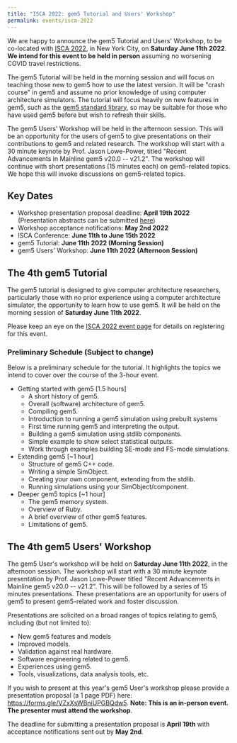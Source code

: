 ```yaml
---
title: "ISCA 2022: gem5 Tutorial and Users' Workshop"
permalink: events/isca-2022
---
```


We are happy to announce the gem5 Tutorial and Users' Workshop, to be co-located with [ISCA 2022](https://iscaconf.org/isca2022/), in New York City, on **Saturday June 11th 2022**. **We intend for this event to be held in person** assuming no worsening COVID travel restrictions.

The gem5 Tutorial will be held in the morning session and will focus on teaching those new to gem5 how to use the latest version.
It will be "crash course" in gem5 and assume no prior knowledge of using computer architecture simulators.
The tutorial will focus heavily on new features in gem5, such as the [gem5 standard library](/documentation/gem5-stdlib/overview), so may be suitable for those who have used gem5 before but wish to refresh their skills.

The gem5 Users' Workshop will be held in the afternoon session.
This will be an opportunity for the users of gem5 to give presentations on their contributions to gem5 and related research.
The workshop will start with a 30 minute keynote by Prof. Jason Lowe-Power, titled "Recent Advancements in Mainline gem5 v20.0 -- v21.2".
The workshop will continue with short presentations (15 minutes each) on gem5-related topics.
We hope this will invoke discussions on gem5-related topics.

## Key Dates

* Workshop presentation proposal deadline: **April 19th 2022** (Presentation abstracts can be submitted [here](https://forms.gle/VZxXsWBniUPGBQdw5))
* Workshop acceptance notifications: **May 2nd 2022**
* ISCA Conference: **June 11th to June 15th 2022**
* gem5 Tutorial: **June 11th 2022 (Morning Session)**
* gem5 Users' Workshop: **June 11th 2022 (Afternoon Session)**

## The 4th gem5 Tutorial

The gem5 tutorial is designed to give computer architecture researchers, particularly those with no prior experience using a computer architecture simulator, the opportunity to learn how to use gem5.
It will be held on the morning session of **Saturday June 11th 2022**.

Please keep an eye on the [ISCA 2022 event page](https://iscaconf.org/isca2022/) for details on registering for this event.

### Preliminary Schedule (Subject to change)

Below is a preliminary schedule for the tutorial.
It highlights the topics we intend to cover over the course of the 3-hour event.


* Getting started with gem5 [1.5 hours]
    * A short history of gem5.
    * Overall (software) architecture of gem5.
    * Compiling gem5.
    * Introduction to running a gem5 simulation using prebuilt systems
    * First time running gem5 and interpreting the output.
    * Building a gem5 simulation using stdlib components.
    * Simple example to show select statistical outputs.
    * Work through examples building SE-mode and FS-mode simulations.
* Extending gem5 [~1 hour]
    * Structure of gem5 C++ code.
    * Writing a simple SimObject.
    * Creating your own component, extending from the stdlib.
    * Running simulations using your SimObject/component.
* Deeper gem5 topics [~1 hour]
    * The gem5 memory system.
    * Overview of Ruby.
    * A brief overview of other gem5 features.
    * Limitations of gem5.

## The 4th gem5 Users' Workshop

The gem5 User's workshop will be held on **Saturday June 11th 2022**, in the afternoon session.
The workshop will start with a 30 minute keynote presentation by Prof. Jason Lowe-Power titled "Recent Advancements in Mainline gem5 v20.0 -- v21.2".
This will be followed by a series of 15 minutes presentations.
These presentations are an opportunity for users of gem5 to present gem5-related work and foster discussion.

Presentations are solicited on a broad ranges of topics relating to gem5, including (but not limited to):

* New gem5 features and models
* Improved models.
* Validation against real hardware.
* Software engineering related to gem5.
* Experiences using gem5.
* Tools, visualizations, data analysis tools, etc.

If you wish to present at this year's gem5 User's workshop please provide a presentation proposal (a 1 page PDF) here: <https://forms.gle/VZxXsWBniUPGBQdw5>. **Note: This is an in-person event. The presenter must attend the workshop**.

The deadline for submitting a presentation proposal is **April 19th** with acceptance notifications sent out by **May 2nd**.